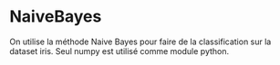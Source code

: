 # NaiveBayes


On utilise la méthode Naive Bayes pour faire de la classification sur la dataset iris. Seul numpy est utilisé comme module python.
